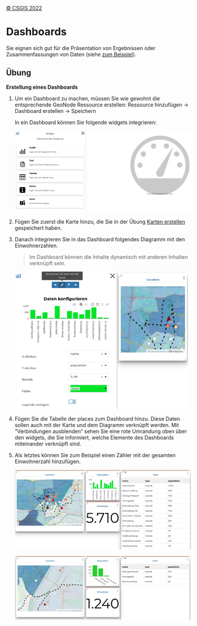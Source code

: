<!-- the Menu -->

<link rel="stylesheet" media="all" href="../styles.css" />
<div id="logo"><a href="https://csgis.de">© CSGIS 2022</a></div>
<div id="menu"></div>
<div id="jumpMenu"></div>
<script src="../menu.js"></script>
<script src="../jumpmenu.js"></script>
<!-- the Menu -->

# Dashboards

Sie eignen sich gut für die Präsentation von Ergebnissen oder Zusammenfassungen von Daten (siehe [zum Beispiel](https://geonode-training.csgis.de/catalogue/#/dashboard/30)).

## Übung

**Erstellung eines Dashboards**

1. Um ein Dashboard zu machen, müssen Sie wie gewohnt die entsprechende GeoNode Ressource erstellen: Ressource hinzufügen → Dashboard erstellen → Speichern

   In ein Dashboard können Sie folgende widgets integrieren:

   ![Dashboard widgets](images/image76_2.png)

2. Fügen Sie zuerst die Karte hinzu, die Sie in der Übung [Karten erstellen](karten_erstellen.html) gespeichert haben.

3. Danach integrieren Sie in das Dashboard folgendes Diagramm mit den Einwohnerzahlen.

   > Im Dashboard können die Inhalte dynamisch  mit anderen Inhalten verknüpft sein.

   ![Inhalte verknüpfen](images/image78_2.png)

4. Fügen Sie die Tabelle der places zum Dashboard hinzu. Diese Daten sollen auch mit der Karte und dem Diagramm verknüpft werden.
   Mit  “Verbindungen ausblenden“ sehen Sie eine rote Umrandung oben über den    widgets, die Sie informiert, welche Elemente des Dashboards miteinander verknüpft sind.

5. Als letztes können Sie zum Beispiel einen Zähler  mit der gesamten Einwohnerzahl hinzufügen.

    ![Dashboard Beispiel](images/image79_2.png)

    ![Dashboard Beispiel](images/image80_2.png)
